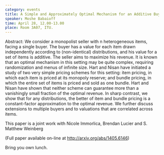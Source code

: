 ```yaml
---
category: events
title: A Simple and Approximately Optimal Mechanism for an Additive Buyer
speaker: Moshe Babaioff
time: April 28, 12.00-13.00
place: Room 3A07, ITU.
---
```

Abstract:
We consider a monopolist seller with n heterogeneous items, facing a single buyer. The buyer has a value for each item drawn independently according to (non-identical) distributions, and his value for a set of items is additive. The seller aims to maximize his revenue. It is known that an optimal mechanism in this setting may be quite complex, requiring randomization and menus of infinite size. Hart and Nisan have initiated a study of two very simple pricing schemes for this setting: item pricing, in which each item is priced at its monopoly reserve; and bundle pricing, in which the entire set of items is priced and sold as one bundle. Hart and Nisan have shown that neither scheme can guarantee more than a vanishingly small fraction of the optimal revenue. In sharp contrast, we show that for any distributions, the better of item and bundle pricing is a constant-factor approximation to the optimal revenue. We further discuss extensions to multiple buyers and to valuations that are correlated across items.

This paper is a joint work with Nicole Immorlica, Brendan Lucier and S. Matthew Weinberg

(Full paper available on-line at http://arxiv.org/abs/1405.6146)

Bring you own lunch.
